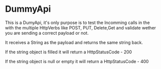 # DummyApi
This is a DumyApi, it's only purpose is to test the Incomming calls in the with the multiple HttpVerbs like POST, PUT, Delete,Get
and validate wether you are sending a correct payload or not.

It receives a String as the payload and returns the same string back. 

If the string object is filled it will return a HttpStatusCode - 200


If the string object is null or empty it will return a HttpStatusCode - 400
